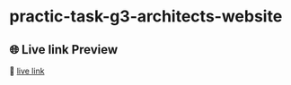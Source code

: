 # practic-task-g3-architects-website

## 🌐  Live link Preview  
🚀 [live link](https://belayethossain7.github.io/practic-task-g3-architects-website/)
